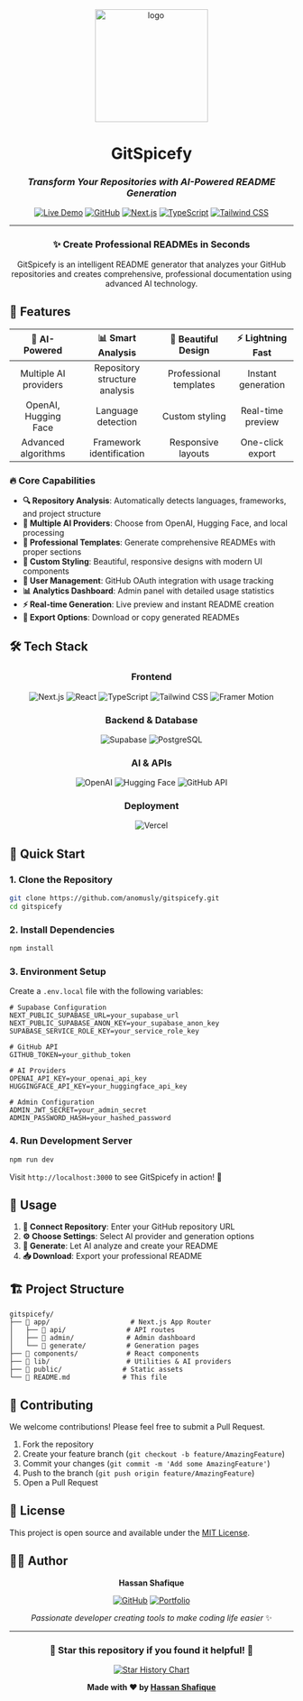 <div align="center">
  <img src="https://github.com/user-attachments/assets/f987e9c7-51d6-4356-924a-6167840d887f" alt="logo" width="200"/>
  <h1>GitSpicefy</h1>

### *Transform Your Repositories with AI-Powered README Generation*

[![Live Demo](https://img.shields.io/badge/🌐_Live_Demo-Visit_GitSpicefy-blue?style=for-the-badge)](https://gitspicefy-a0w3y42xl-hassans-projects-d32dd452.vercel.app)
[![GitHub](https://img.shields.io/badge/GitHub-Repository-black?style=for-the-badge&logo=github)](https://github.com/anomusly/gitspicefy)
[![Next.js](https://img.shields.io/badge/Next.js-14.2.3-black?style=for-the-badge&logo=next.js)](https://nextjs.org/)
[![TypeScript](https://img.shields.io/badge/TypeScript-5.0-blue?style=for-the-badge&logo=typescript)](https://www.typescriptlang.org/)
[![Tailwind CSS](https://img.shields.io/badge/Tailwind_CSS-3.4.1-38B2AC?style=for-the-badge&logo=tailwind-css)](https://tailwindcss.com/)

---

### ✨ **Create Professional READMEs in Seconds**

GitSpicefy is an intelligent README generator that analyzes your GitHub repositories and creates comprehensive, professional documentation using advanced AI technology.

</div>

## 🎯 **Features**

<div align="center">

| 🤖 **AI-Powered** | 📊 **Smart Analysis** | 🎨 **Beautiful Design** | ⚡ **Lightning Fast** |
|:---:|:---:|:---:|:---:|
| Multiple AI providers | Repository structure analysis | Professional templates | Instant generation |
| OpenAI, Hugging Face | Language detection | Custom styling | Real-time preview |
| Advanced algorithms | Framework identification | Responsive layouts | One-click export |

</div>

### 🔥 **Core Capabilities**

- **🔍 Repository Analysis**: Automatically detects languages, frameworks, and project structure
- **🤖 Multiple AI Providers**: Choose from OpenAI, Hugging Face, and local processing
- **📝 Professional Templates**: Generate comprehensive READMEs with proper sections
- **🎨 Custom Styling**: Beautiful, responsive designs with modern UI components
- **👤 User Management**: GitHub OAuth integration with usage tracking
- **📊 Analytics Dashboard**: Admin panel with detailed usage statistics
- **⚡ Real-time Generation**: Live preview and instant README creation
- **💾 Export Options**: Download or copy generated READMEs

## 🛠️ **Tech Stack**

<div align="center">

### **Frontend**
![Next.js](https://img.shields.io/badge/Next.js-000000?style=flat-square&logo=next.js&logoColor=white)
![React](https://img.shields.io/badge/React-20232A?style=flat-square&logo=react&logoColor=61DAFB)
![TypeScript](https://img.shields.io/badge/TypeScript-007ACC?style=flat-square&logo=typescript&logoColor=white)
![Tailwind CSS](https://img.shields.io/badge/Tailwind_CSS-38B2AC?style=flat-square&logo=tailwind-css&logoColor=white)
![Framer Motion](https://img.shields.io/badge/Framer_Motion-black?style=flat-square&logo=framer&logoColor=blue)

### **Backend & Database**
![Supabase](https://img.shields.io/badge/Supabase-3ECF8E?style=flat-square&logo=supabase&logoColor=white)
![PostgreSQL](https://img.shields.io/badge/PostgreSQL-316192?style=flat-square&logo=postgresql&logoColor=white)

### **AI & APIs**
![OpenAI](https://img.shields.io/badge/OpenAI-412991?style=flat-square&logo=openai&logoColor=white)
![Hugging Face](https://img.shields.io/badge/🤗_Hugging_Face-FFD21E?style=flat-square&logoColor=black)
![GitHub API](https://img.shields.io/badge/GitHub_API-181717?style=flat-square&logo=github&logoColor=white)

### **Deployment**
![Vercel](https://img.shields.io/badge/Vercel-000000?style=flat-square&logo=vercel&logoColor=white)

</div>

## 🚀 **Quick Start**

### **1. Clone the Repository**
```bash
git clone https://github.com/anomusly/gitspicefy.git
cd gitspicefy
```

### **2. Install Dependencies**
```bash
npm install
```

### **3. Environment Setup**
Create a `.env.local` file with the following variables:
```env
# Supabase Configuration
NEXT_PUBLIC_SUPABASE_URL=your_supabase_url
NEXT_PUBLIC_SUPABASE_ANON_KEY=your_supabase_anon_key
SUPABASE_SERVICE_ROLE_KEY=your_service_role_key

# GitHub API
GITHUB_TOKEN=your_github_token

# AI Providers
OPENAI_API_KEY=your_openai_api_key
HUGGINGFACE_API_KEY=your_huggingface_api_key

# Admin Configuration
ADMIN_JWT_SECRET=your_admin_secret
ADMIN_PASSWORD_HASH=your_hashed_password
```

### **4. Run Development Server**
```bash
npm run dev
```

Visit `http://localhost:3000` to see GitSpicefy in action! 🎉

## 📖 **Usage**

1. **🔗 Connect Repository**: Enter your GitHub repository URL
2. **⚙️ Choose Settings**: Select AI provider and generation options
3. **🤖 Generate**: Let AI analyze and create your README
4. **📥 Download**: Export your professional README

## 🏗️ **Project Structure**

```
gitspicefy/
├── 📁 app/                    # Next.js App Router
│   ├── 📁 api/               # API routes
│   ├── 📁 admin/             # Admin dashboard
│   └── 📁 generate/          # Generation pages
├── 📁 components/            # React components
├── 📁 lib/                   # Utilities & AI providers
├── 📁 public/               # Static assets
└── 📄 README.md             # This file
```

## 🤝 **Contributing**

We welcome contributions! Please feel free to submit a Pull Request.

1. Fork the repository
2. Create your feature branch (`git checkout -b feature/AmazingFeature`)
3. Commit your changes (`git commit -m 'Add some AmazingFeature'`)
4. Push to the branch (`git push origin feature/AmazingFeature`)
5. Open a Pull Request

## 📄 **License**

This project is open source and available under the [MIT License](LICENSE).

## 👨‍💻 **Author**

<div align="center">

**Hassan Shafique**

[![GitHub](https://img.shields.io/badge/GitHub-anomusly-black?style=for-the-badge&logo=github)](https://github.com/anomusly)
[![Portfolio](https://img.shields.io/badge/Portfolio-Visit-blue?style=for-the-badge&logo=web)](https://anomusly.vercel.app)

*Passionate developer creating tools to make coding life easier* ✨

</div>

---

<div align="center">

### 🌟 **Star this repository if you found it helpful!** 🌟

[![Star History Chart](https://api.star-history.com/svg?repos=anomusly/gitspicefy&type=Date)](https://star-history.com/#anomusly/gitspicefy&Date)

**Made with ❤️ by [Hassan Shafique](https://github.com/anomusly)**

</div>
